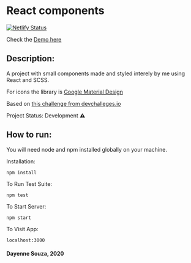 # React components

[![Netlify Status](https://api.netlify.com/api/v1/badges/4e8facd9-91ef-4530-b436-74c5b3ae2091/deploy-status)](https://app.netlify.com/sites/day-react-components/deploys)

Check the [Demo here](https://day-react-components.netlify.app)

## Description:

A project with small components made and styled interely by me using React and SCSS.

For icons the library is [Google Material Design](https://material.io/resources/icons/?style=baseline)

Based on [this challenge from devchalleges.io](https://devchallenges.io/challenges/ohgVTyJCbm5OZyTB2gNY)

Project Status: Development :warning:

## How to run:

You will need node and npm installed globally on your machine.

Installation:

`npm install`

To Run Test Suite:

`npm test`

To Start Server:

`npm start`

To Visit App:

`localhost:3000`

#### Dayenne Souza, 2020
